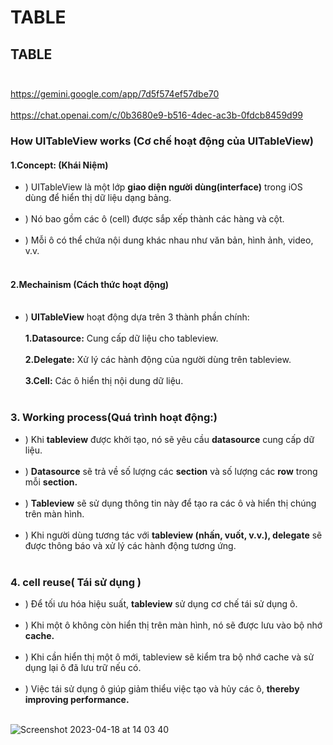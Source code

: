 # TABLE
## TABLE <br><br>
https://gemini.google.com/app/7d5f574ef57dbe70 <br><br>
https://chat.openai.com/c/0b3680e9-b516-4dec-ac3b-0fdcb8459d99

### How UITableView works (Cơ chế hoạt động của UITableView)
#### 1.Concept: (Khái Niệm)
+ ) UITableView là một lớp **giao diện người dùng(interface)** trong iOS dùng để hiển thị dữ liệu dạng bảng. <br><br>
+ ) Nó bao gồm các ô (cell) được sắp xếp thành các hàng và cột. <br><br>
+ ) Mỗi ô có thể chứa nội dung khác nhau như văn bản, hình ảnh, video, v.v. <br><br>

#### 2.Mechainism (Cách thức hoạt động) <br><br>
+ ) **UITableView** hoạt động dựa trên 3 thành phần chính: <br><br>
    **1.Datasource:** Cung cấp dữ liệu cho tableview. <br><br>
    **2.Delegate:** Xử lý các hành động của người dùng trên tableview. <br><br>
    **3.Cell:** Các ô hiển thị nội dung dữ liệu. <br><br>

### 3. Working process(Quá trình hoạt động:) 
+ ) Khi **tableview** được khởi tạo, nó sẽ yêu cầu **datasource** cung cấp dữ liệu. <br><br>
+ ) **Datasource** sẽ trả về số lượng các **section** và số lượng các **row** trong mỗi **section.** <br><br> 
+ ) **Tableview** sẽ sử dụng thông tin này để tạo ra các ô và hiển thị chúng trên màn hình. <br><br>
+ ) Khi người dùng tương tác với **tableview (nhấn, vuốt, v.v.), delegate** sẽ được thông báo và xử lý các hành động tương ứng.  <br><br>

### 4. cell reuse( Tái sử dụng )
+ ) Để tối ưu hóa hiệu suất, **tableview** sử dụng cơ chế tái sử dụng ô. <br><br>
+ ) Khi một ô không còn hiển thị trên màn hình, nó sẽ được lưu vào bộ nhớ **cache.** <br><br>
+ ) Khi cần hiển thị một ô mới, tableview sẽ kiểm tra bộ nhớ cache và sử dụng lại ô đã lưu trữ nếu có. <br><br>
+ ) Việc tái sử dụng ô giúp giảm thiểu việc tạo và hủy các ô, **thereby improving performance.** <br><br>





![Screenshot 2023-04-18 at 14 03 40](https://user-images.githubusercontent.com/64000769/232697947-a4ec27a9-9102-4ab0-9fcc-09275a0ee5e4.png) <br><br>
